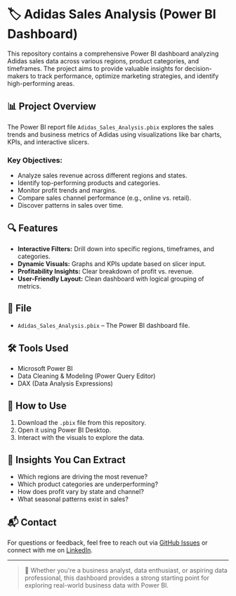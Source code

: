 # 🏷️ Adidas Sales Analysis (Power BI Dashboard)

This repository contains a comprehensive Power BI dashboard analyzing Adidas sales data across various regions, product categories, and timeframes. The project aims to provide valuable insights for decision-makers to track performance, optimize marketing strategies, and identify high-performing areas.

## 📊 Project Overview

The Power BI report file `Adidas_Sales_Analysis.pbix` explores the sales trends and business metrics of Adidas using visualizations like bar charts, KPIs, and interactive slicers.

### Key Objectives:

- Analyze sales revenue across different regions and states.
- Identify top-performing products and categories.
- Monitor profit trends and margins.
- Compare sales channel performance (e.g., online vs. retail).
- Discover patterns in sales over time.

## 🔍 Features

- **Interactive Filters:** Drill down into specific regions, timeframes, and categories.
- **Dynamic Visuals:** Graphs and KPIs update based on slicer input.
- **Profitability Insights:** Clear breakdown of profit vs. revenue.
- **User-Friendly Layout:** Clean dashboard with logical grouping of metrics.

## 📁 File

- `Adidas_Sales_Analysis.pbix` – The Power BI dashboard file.

## 🛠️ Tools Used

- Microsoft Power BI
- Data Cleaning & Modeling (Power Query Editor)
- DAX (Data Analysis Expressions)

## 📌 How to Use

1. Download the `.pbix` file from this repository.
2. Open it using Power BI Desktop.
3. Interact with the visuals to explore the data.

## 🧠 Insights You Can Extract

- Which regions are driving the most revenue?
- Which product categories are underperforming?
- How does profit vary by state and channel?
- What seasonal patterns exist in sales?

## 📬 Contact

For questions or feedback, feel free to reach out via [GitHub Issues](https://github.com/pradeep9372/Adidas-Sales-Analysis/issues) or connect with me on [LinkedIn](www.linkedin.com/in/pradeep-gupta-2b70b4331).

---

> 🚀 Whether you're a business analyst, data enthusiast, or aspiring data professional, this dashboard provides a strong starting point for exploring real-world business data with Power BI.

